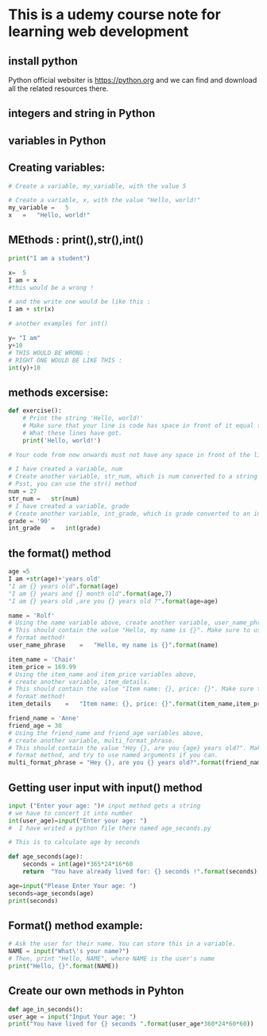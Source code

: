 # This is a udemy course note for learning web development 

## install python 
Python official websiter is https://python.org and we can find and download all the related resources there.
## integers and string in Python
## variables in Python
## Creating variables:
``` python
# Create a variable, my_variable, with the value 5

# Create a variable, x, with the value "Hello, world!"
my_variable =   5
x   =   "Hello, world!"

```

## MEthods : print(),str(),int()


```python
print("I am a student")

x=  5  
I am + x
#this would be a wrong !

# and the write one would be like this :
I am + str(x)

# another examples for int()

y= "I am"
y+10 
# THIS WOULD BE WRONG : 
# RIGHT ONE WOULD BE LIKE THIS :
int(y)+10
```
## methods excersise:   
```python
def exercise():
    # Print the string 'Hello, world!'
    # Make sure that your line is code has space in front of it equal to
    # What these lines have got.
	print('Hello, world!')

# Your code from now onwards must not have any space in front of the lines.

# I have created a variable, num
# Create another variable, str_num, which is num converted to a string
# Psst, you can use the str() method
num = 27
str_num =   str(num)
# I have created a variable, grade
# Create another variable, int_grade, which is grade converted to an integer
grade = '90'
int_grade   =   int(grade)
``` 
## the format() method 
```python
age =5  
I am +str(age)+'years old'
"I am {} years old".format(age)
"I am {} years and {} month old".format(age,7)
"I am {} years old ,are you {} years old ?".format(age=age) 

name = 'Rolf'
# Using the name variable above, create another variable, user_name_phrase
# This should contain the value "Hello, my name is {}". Make sure to use the
# format method!
user_name_phrase    =   "Hello, my name is {}".format(name)

item_name = 'Chair'
item_price = 169.99
# Using the item_name and item_price variables above,
# create another variable, item_details.
# This should contain the value "Item name: {}, price: {}". Make sure to use the
# format method!
item_details    =   "Item name: {}, price: {}".format(item_name,item_price)

friend_name = 'Anne'
friend_age = 30
# Using the friend_name and friend_age variables above,
# create another variable, multi_format_phrase.
# This should contain the value "Hey {}, are you {age} years old?". Make sure to use the
# format method, and try to use named arguments if you can.
multi_format_phrase = "Hey {}, are you {} years old?".format(friend_name,friend_age)

``` 
## Getting user input with input() method   
```python
input ("Enter your age: ")# input method gets a string 
# we have to concert it into number 
int(user_age)=input("Enter your age: ")
#  I have writed a python file there named age_seconds.py

# This is to calculate age by seconds

def age_seconds(age):
    seconds = int(age)*365*24*16*60
    return  "You have already lived for: {} seconds !".format(seconds)

age=input("Please Enter Your age: ")
seconds=age_seconds(age)
print(seconds)


```

## Format() method example: 
```python
# Ask the user for their name. You can store this in a variable.
NAME = input("What\'s your name?")
# Then, print "Hello, NAME", where NAME is the user's name
print("Hello, {}".format(NAME))
``` 

## Create our own methods in Pyhton 
````python
def age_in_seconds():
user_age = input("Input Your age: ")
print("You have lived for {} seconds ".format(user_age*360*24*60*60))
````
